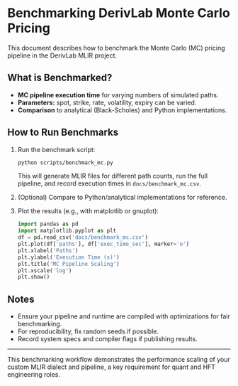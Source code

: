 # Benchmarking DerivLab Monte Carlo Pricing

This document describes how to benchmark the Monte Carlo (MC) pricing pipeline in the DerivLab MLIR project.

## What is Benchmarked?
- **MC pipeline execution time** for varying numbers of simulated paths.
- **Parameters:** spot, strike, rate, volatility, expiry can be varied.
- **Comparison** to analytical (Black-Scholes) and Python implementations.

## How to Run Benchmarks
1. Run the benchmark script:
   ```bash
   python scripts/benchmark_mc.py
   ```
   This will generate MLIR files for different path counts, run the full pipeline, and record execution times in `docs/benchmark_mc.csv`.

2. (Optional) Compare to Python/analytical implementations for reference.

3. Plot the results (e.g., with matplotlib or gnuplot):
   ```python
   import pandas as pd
   import matplotlib.pyplot as plt
   df = pd.read_csv('docs/benchmark_mc.csv')
   plt.plot(df['paths'], df['exec_time_sec'], marker='o')
   plt.xlabel('Paths')
   plt.ylabel('Execution Time (s)')
   plt.title('MC Pipeline Scaling')
   plt.xscale('log')
   plt.show()
   ```

## Notes
- Ensure your pipeline and runtime are compiled with optimizations for fair benchmarking.
- For reproducibility, fix random seeds if possible.
- Record system specs and compiler flags if publishing results.

---

This benchmarking workflow demonstrates the performance scaling of your custom MLIR dialect and pipeline, a key requirement for quant and HFT engineering roles.
